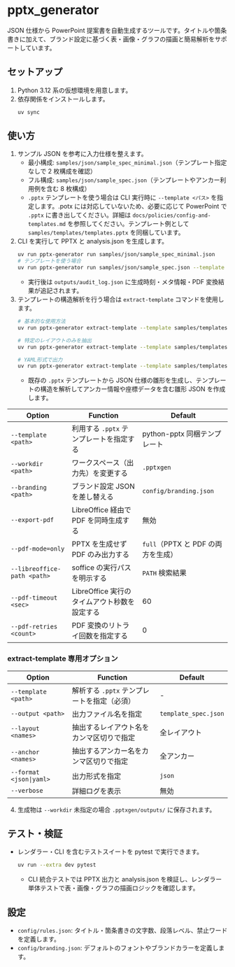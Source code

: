 # pptx_generator

JSON 仕様から PowerPoint 提案書を自動生成するツールです。タイトルや箇条書きに加えて、ブランド設定に基づく表・画像・グラフの描画と簡易解析をサポートしています。

## セットアップ
1. Python 3.12 系の仮想環境を用意します。
2. 依存関係をインストールします。
   ```bash
   uv sync
   ```

## 使い方
1. サンプル JSON を参考に入力仕様を整えます。
   - 最小構成: `samples/json/sample_spec_minimal.json`（テンプレート指定なしで 2 枚構成を確認）
   - フル構成: `samples/json/sample_spec.json`（テンプレートやアンカー利用例を含む 8 枚構成）
   - `.pptx` テンプレートを使う場合は CLI 実行時に `--template <パス>` を指定します。.potx には対応していないため、必要に応じて PowerPoint で `.pptx` に書き出してください。詳細は `docs/policies/config-and-templates.md` を参照してください。テンプレート例として `samples/templates/templates.pptx` を同梱しています。
2. CLI を実行して PPTX と analysis.json を生成します。
   ```bash
   uv run pptx-generator run samples/json/sample_spec_minimal.json
   # テンプレートを使う場合
   uv run pptx-generator run samples/json/sample_spec.json --template samples/templates/templates.pptx
   ```
   - 実行後は `outputs/audit_log.json` に生成時刻・メタ情報・PDF 変換結果が追記されます。
3. テンプレートの構造解析を行う場合は `extract-template` コマンドを使用します。
   ```bash
   # 基本的な使用方法
   uv run pptx-generator extract-template --template samples/templates/templates.pptx
   
   # 特定のレイアウトのみを抽出
   uv run pptx-generator extract-template --template samples/templates/templates.pptx --layout "タイトルスライド"
   
   # YAML形式で出力
   uv run pptx-generator extract-template --template samples/templates/templates.pptx --format yaml
   ```
   - 既存の `.pptx` テンプレートから JSON 仕様の雛形を生成し、テンプレートの構造を解析してアンカー情報や座標データを含む雛形 JSON を作成します。

| Option | Function | Default |
| --- | --- | --- |
| `--template <path>` | 利用する `.pptx` テンプレートを指定する | python-pptx 同梱テンプレート |
| `--workdir <path>` | ワークスペース（出力先）を変更する | `.pptxgen` |
| `--branding <path>` | ブランド設定 JSON を差し替える | `config/branding.json` |
| `--export-pdf` | LibreOffice 経由で PDF を同時生成する | 無効 |
| `--pdf-mode=only` | PPTX を生成せず PDF のみ出力する | `full`（PPTX と PDF の両方を生成） |
| `--libreoffice-path <path>` | soffice の実行パスを明示する | `PATH` 検索結果 |
| `--pdf-timeout <sec>` | LibreOffice 実行のタイムアウト秒数を設定する | 60 |
| `--pdf-retries <count>` | PDF 変換のリトライ回数を指定する | 0 |

### extract-template 専用オプション

| Option | Function | Default |
| --- | --- | --- |
| `--template <path>` | 解析する `.pptx` テンプレートを指定（必須） | - |
| `--output <path>` | 出力ファイル名を指定 | `template_spec.json` |
| `--layout <names>` | 抽出するレイアウト名をカンマ区切りで指定 | 全レイアウト |
| `--anchor <names>` | 抽出するアンカー名をカンマ区切りで指定 | 全アンカー |
| `--format <json\|yaml>` | 出力形式を指定 | `json` |
| `--verbose` | 詳細ログを表示 | 無効 |

4. 生成物は `--workdir` 未指定の場合 `.pptxgen/outputs/` に保存されます。

## テスト・検証
- レンダラー・CLI を含むテストスイートを pytest で実行できます。
  ```bash
  uv run --extra dev pytest
  ```
  - CLI 統合テストでは PPTX 出力と analysis.json を検証し、レンダラー単体テストで表・画像・グラフの描画ロジックを確認します。

## 設定
- `config/rules.json`: タイトル・箇条書きの文字数、段落レベル、禁止ワードを定義します。
- `config/branding.json`: デフォルトのフォントやブランドカラーを定義します。
